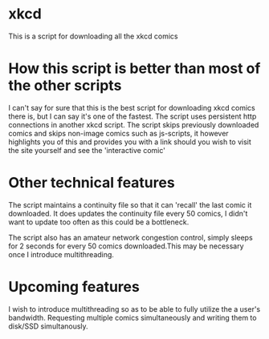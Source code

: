 # xkcd
This is a script for downloading all the xkcd comics

# How this script is better than most of the other scripts
I can't say for sure that this is the best script for downloading xkcd comics there is,
but I can say it's one of the fastest. The script uses persistent http connections in another xkcd script.
The script skips previously downloaded comics and skips non-image comics such as js-scripts, it however highlights you of this and provides you with a link should you wish to visit the site yourself and see the 'interactive comic'

# Other technical features
The script maintains a continuity file so that it can 'recall' the last comic it downloaded.
It does updates the continuity file every 50 comics, I didn't want to update too often as this could be a bottleneck.

The script also has an amateur network congestion control, simply sleeps for 2 seconds for every 50 comics downloaded.This may be necessary once I introduce multithreading.

# Upcoming features
I wish to introduce multithreading so as to be able to fully utilize the a user's bandwidth. Requesting multiple comics simultaneously and writing them to disk/SSD simultanously.
